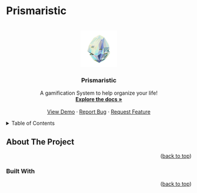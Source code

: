 # Prismaristic 
<a name="readme-top"></a>


<!-- PROJECT LOGO -->
<br />
<div align="center">
    <img src="assets/World_crystal.webp" alt="Logo" width="100" height="100">
  </a>

  <h3 align="center">Prismaristic</h3>
  <p align="center">
    A gamification System to help organize your life!
    <br />
    <a href="https://github.com/M4rvita/Prismaristic/tree/main"><strong>Explore the docs »</strong></a>
    <br />
    <br />
    <a href="https://github.com/M4rvita/Prismaristic/tree/main">View Demo</a>
    ·
    <a href="https://github.com/M4rvita/Prismaristic/tree/issues">Report Bug</a>
    ·
    <a href="https://github.com/M4rvita/Prismaristic/tree/issues">Request Feature</a>
  </p>
</div>



<!-- TABLE OF CONTENTS -->
<details>
  <summary>Table of Contents</summary>
  <ol>
    <li>
      <a href="#about-the-project">About The Project</a>
      <ul>
        <li><a href="#built-with">Built With</a></li>
      </ul>
    </li>
    <li>
      <a href="#getting-started">Getting Started</a>
      <ul>
        <li><a href="#prerequisites">Prerequisites</a></li>
        <li><a href="#installation">Installation</a></li>
      </ul>
    </li>
    <li><a href="#usage">Usage</a></li>
    <li><a href="#roadmap">Roadmap</a></li>
    <li><a href="#contributing">Contributing</a></li>
    <li><a href="#license">License</a></li>
    <li><a href="#contact">Contact</a></li>
    <li><a href="#acknowledgments">Acknowledgments</a></li>
  </ol>
</details>



<!-- ABOUT THE PROJECT -->
## About The Project
<p align="right">(<a href="#readme-top">back to top</a>)</p>



### Built With
<p align="right">(<a href="#readme-top">back to top</a>)</p>





<!-- MARKDOWN LINKS & IMAGES -->
[issues-shield]: https://img.shields.io/github/issues/othneildrew/Best-README-Template.svg?style=for-the-badge
[issues-url]: https://github.com/M4rvita/Prismaristic/issues
